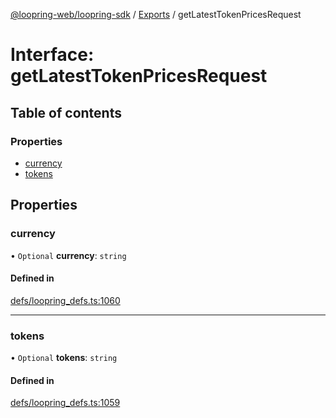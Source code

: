 [@loopring-web/loopring-sdk](../README.md) / [Exports](../modules.md) / getLatestTokenPricesRequest

# Interface: getLatestTokenPricesRequest

## Table of contents

### Properties

- [currency](getLatestTokenPricesRequest.md#currency)
- [tokens](getLatestTokenPricesRequest.md#tokens)

## Properties

### currency

• `Optional` **currency**: `string`

#### Defined in

[defs/loopring_defs.ts:1060](https://github.com/Loopring/loopring_sdk/blob/532648f/src/defs/loopring_defs.ts#L1060)

___

### tokens

• `Optional` **tokens**: `string`

#### Defined in

[defs/loopring_defs.ts:1059](https://github.com/Loopring/loopring_sdk/blob/532648f/src/defs/loopring_defs.ts#L1059)

